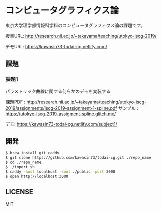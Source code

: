 # コンピュータグラフィクス論

東京大学理学部情報科学科のコンピュータグラフィクス論の課題です。

授業URL: http://research.nii.ac.jp/~takayama/teaching/utokyo-iscg-2019/

デモURL: https://kawasin73-todai-cg.netlify.com/

## 課題

### 課題1

パラメトリック曲線に関する何らかのデモを実装する

課題PDF : http://research.nii.ac.jp/~takayama/teaching/utokyo-iscg-2019/assignments/iscg-2019-assignment-1-spline.pdf
サンプル : https://utokyo-iscg-2019-assigment-spline.glitch.me/

デモ: https://kawasin73-todai-cg.netlify.com/subject1/

## 開発

```bash
$ brew install git caddy
$ git clone https://github.com/kawasin73/todai-cg.git ./repo_name
$ cd ./repo_name
$ ./import.sh
$ caddy -host localhost -root ./public -port 3000
$ open http://localhost:3000
```

## LICENSE

MIT
